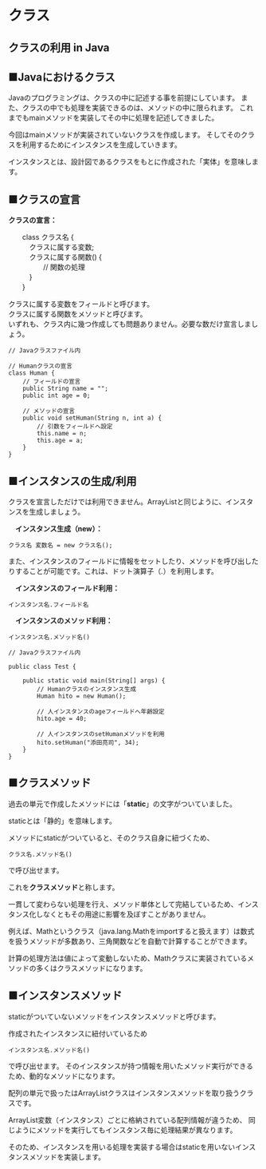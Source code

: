 #  クラス
## クラスの利用 in Java

## ■Javaにおけるクラス
Javaのプログラミングは、クラスの中に記述する事を前提にしています。
また、クラスの中でも処理を実装できるのは、メソッドの中に限られます。
これまでもmainメソッドを実装してその中に処理を記述してきました。

今回はmainメソッドが実装されていないクラスを作成します。
そしてそのクラスを利用するためにインスタンスを生成していきます。

インスタンスとは、設計図であるクラスをもとに作成された「実体」を意味します。


## ■クラスの宣言
**クラスの宣言：**

　　class クラス名 {  
　　　クラスに属する変数;  
　　　クラスに属する関数() {  
　　　　　// 関数の処理  
　　　}  
　　}

クラスに属する変数をフィールドと呼びます。  
クラスに属する関数をメソッドと呼びます。  
いずれも、クラス内に幾つ作成しても問題ありません。必要な数だけ宣言しましょう。

```
// Javaクラスファイル内

// Humanクラスの宣言
class Human {
    // フィールドの宣言
    public String name = "";
    public int age = 0;

    // メソッドの宣言
    public void setHuman(String n, int a) {
        // 引数をフィールドへ設定
        this.name = n;
        this.age = a;
    }
}
```

## ■インスタンスの生成/利用
クラスを宣言しただけでは利用できません。ArrayListと同じように、インスタンスを生成しましょう。

　**インスタンス生成（new）：**

    クラス名 変数名 = new クラス名();

また、インスタンスのフィールドに情報をセットしたり、メソッドを呼び出したりすることが可能です。これは、ドット演算子（.）を利用します。

　**インスタンスのフィールド利用：**

    インスタンス名.フィールド名

　**インスタンスのメソッド利用：**

    インスタンス名.メソッド名()

```
// Javaクラスファイル内

public class Test {

    public static void main(String[] args) {
        // Humanクラスのインスタンス生成
        Human hito = new Human();

        // 人インスタンスのageフィールドへ年齢設定
        hito.age = 40;

        // 人インスタンスのsetHumanメソッドを利用
        hito.setHuman("添田亮司", 34);
    }
}
```


## ■クラスメソッド
過去の単元で作成したメソッドには「**static**」の文字がついていました。

staticとは「静的」を意味します。

メソッドにstaticがついていると、そのクラス自身に紐づくため、

	クラス名.メソッド名()

で呼び出せます。

これを**クラスメソッド**と称します。

一貫して変わらない処理を行え、メソッド単体として完結しているため、インスタンス化しなくともその用途に影響を及ぼすことがありません。

例えば、Mathというクラス（java.lang.Mathをimportすると扱えます）は数式を扱うメソッドが多数あり、三角関数などを自動で計算することができます。

計算の処理方法は値によって変動しないため、Mathクラスに実装されているメソッドの多くはクラスメソッドになります。


## ■インスタンスメソッド
staticがついていないメソッドをインスタンスメソッドと呼びます。

作成されたインスタンスに紐付いているため

	インスタンス名.メソッド名()

で呼び出せます。
そのインスタンスが持つ情報を用いたメソッド実行ができるため、動的なメソッドになります。

配列の単元で扱ったはArrayListクラスはインスタンスメソッドを取り扱うクラスです。

ArrayList変数（インスタンス）ごとに格納されている配列情報が違うため、
同じようにメソッドを実行してもインスタンス毎に処理結果が異なります。

そのため、インスタンスを用いる処理を実装する場合はstaticを用いないインスタンスメソッドを実装します。